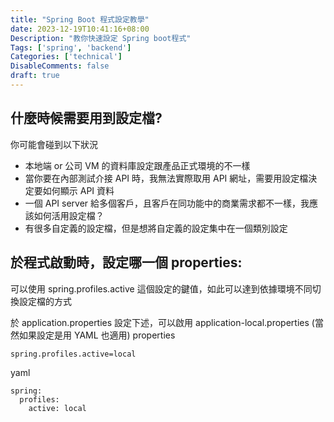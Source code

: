 ```yaml
---
title: "Spring Boot 程式設定教學"
date: 2023-12-19T10:41:16+08:00
Description: "教你快速設定 Spring boot程式"
Tags: ['spring', 'backend']
Categories: ['technical']
DisableComments: false
draft: true
---
```


## 什麼時候需要用到設定檔?
你可能會碰到以下狀況
- 本地端 or 公司 VM 的資料庫設定跟產品正式環境的不一樣
- 當你要在內部測試介接 API 時，我無法實際取用 API 網址，需要用設定檔決定要如何顯示 API 資料
- 一個 API server 給多個客戶，且客戶在同功能中的商業需求都不一樣，我應該如何活用設定檔？
- 有很多自定義的設定檔，但是想將自定義的設定集中在一個類別設定

## 於程式啟動時，設定哪一個 properties:
可以使用 spring.profiles.active 這個設定的鍵值，如此可以達到依據環境不同切換設定檔的方式

於 application.properties 設定下述，可以啟用 application-local.properties (當然如果設定是用 YAML 也適用)
properties
```
spring.profiles.active=local
```
yaml
```=yaml
spring: 
  profiles: 
    active: local
```
